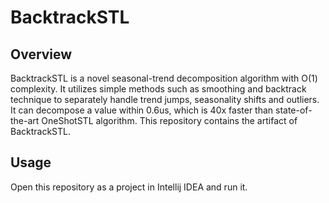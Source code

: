 # BacktrackSTL

## Overview

BacktrackSTL is a novel seasonal-trend decomposition 
algorithm with O(1) complexity.
It utilizes simple methods such as smoothing and backtrack technique
to separately handle trend jumps, seasonality shifts and outliers.
It can decompose a value within 0.6us,
which is 40x faster than state-of-the-art OneShotSTL algorithm.
This repository contains the artifact of BacktrackSTL.

## Usage

Open this repository as a project in Intellij IDEA and run it.
